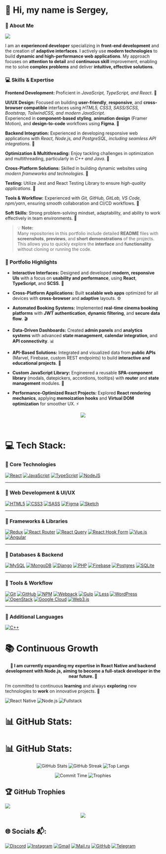 # 👋 Hi, my name is Sergey,<br>
### 🚀 About Me
<a href="https://figrac0.github.io/" target="_blank">
  <img src="https://img.shields.io/badge/🌐%20Portfolio-blue?style=for-the-badge" />
</a>

I am an **experienced developer** specializing in **front-end development** and the creation of **adaptive interfaces**. I actively use **modern technologies** to build **dynamic and high-performance web applications**. My approach focuses on **attention to detail** and **continuous skill** improvement, enabling me to solve **complex problems** and deliver **intuitive, effective solutions**.



### 💻 Skills & Expertise
**Frontend Development:** Proficient in _JavaScript, TypeScript, and React_. 📍

**UI/UX Design:** Focused on building **user-friendly**, **responsive**, and **cross-browser compatible** interfaces using _HTML5, CSS3, SASS/SCSS, Bootstrap, TailwindCSS, and modern JavaScript_.  
Experienced in **component-based styling**, **animation design** (Framer Motion), and **design-to-code** workflows using **Figma**. 📍

**Backend Integration:** Experienced in developing responsive web applications with _React, Node.js, and PostgreSQL, including seamless API integrations_. 📍

**Optimization & Multithreading:** Enjoy tackling challenges in optimization and multithreading, particularly in _C++ and Java_. 📍

**Cross-Platform Solutions:** Skilled in building dynamic websites using _modern frameworks and technologies_. 📍

**Testing:** Utilize Jest and React Testing Library to ensure _high-quality applications_. 📍

**Tools & Workflow:** Experienced with _Git, GitHub, GitLab, VS Code, npm/yarn_, ensuring smooth collaboration and CI/CD workflows. 📍

**Soft Skills:** Strong problem-solving mindset, adaptability, and ability to work effectively in team environments. 📍

> 💡 **Note:**  
> Many repositories in this portfolio include detailed **README** files with **screenshots**, **previews**, and **short demonstrations** of the projects.  
> This allows you to quickly explore the **interface** and **functionality** without cloning or running the code.

### 🌟 Portfolio Highlights

+ **Interactive Interfaces:** Designed and developed **modern, responsive UIs** with a focus on **usability and performance**, using **React**, **TypeScript**, and **SCSS**. 🧠

+ **Cross-Platform Applications:** Built **scalable web apps** optimized for all devices with **cross-browser** and **adaptive** layouts. ⚙️

+ **Automated Booking Systems:** Implemented **real-time cinema booking platforms** with **JWT authentication**, **dynamic filtering**, and **secure data flow**. 🎬

+ **Data-Driven Dashboards:** Created **admin panels** and **analytics systems** with advanced **state management**, **calendar integration**, and **API connectivity**. 📊

+ **API-Based Solutions:** Integrated and visualized data from **public APIs** (Marvel, Firebase, custom REST endpoints) to build **interactive and educational projects**. 🦸

+ **Custom JavaScript Library:** Engineered a reusable **SPA-component library** (modals, datepickers, accordions, tooltips) with **router** and **state management** modules. 🧩

+ **Performance-Optimized React Projects:** Explored **React rendering mechanics**, applying **memoization hooks** and **Virtual DOM optimization** for smoother UX. ⚡

<p align="center">
  <img src="https://media3.giphy.com/media/v1.Y2lkPTc5MGI3NjExdDU5NGE3Y2RqbWp6ZG9kczR0ZnN3ZjdnZXJ1NWpoMG1xanl4NnMwbSZlcD12MV9pbnRlcm5hbF9naWZfYnlfaWQmY3Q9Zw/tJDz8mPYyUJZ1Pg9fA/giphy.gif" />
</p><br>

# 💻 Tech Stack:

### 🔹 Core Technologies  
[![React](https://img.shields.io/badge/react-%2320232a.svg?style=for-the-badge&logo=react&logoColor=%2361DAFB)]() [![JavaScript](https://img.shields.io/badge/javascript-%23323330.svg?style=for-the-badge&logo=javascript&logoColor=%23F7DF1E)]() [![TypeScript](https://img.shields.io/badge/typescript-%23007ACC.svg?style=for-the-badge&logo=typescript&logoColor=white)]() [![NodeJS](https://img.shields.io/badge/node.js-6DA55F?style=for-the-badge&logo=node.js&logoColor=white)]() 

---

### 🔹 Web Development & UI/UX  
[![HTML5](https://img.shields.io/badge/html5-%23E34F26.svg?style=for-the-badge&logo=html5&logoColor=white)]() [![CSS3](https://img.shields.io/badge/css3-%231572B6.svg?style=for-the-badge&logo=css3&logoColor=white)]() [![SASS](https://img.shields.io/badge/SASS-hotpink.svg?style=for-the-badge&logo=SASS&logoColor=white)]() [![Figma](https://img.shields.io/badge/figma-%23F24E1E.svg?style=for-the-badge&logo=figma&logoColor=white)]() [![Sketch](https://img.shields.io/badge/Sketch-FFB387?style=for-the-badge&logo=sketch&logoColor=black)]()  

---

### 🔹 Frameworks & Libraries  
[![Redux](https://img.shields.io/badge/redux-%23593d88.svg?style=for-the-badge&logo=redux&logoColor=white)]() [![React Router](https://img.shields.io/badge/React_Router-CA4245?style=for-the-badge&logo=react-router&logoColor=white)]() [![React Query](https://img.shields.io/badge/-React%20Query-FF4154?style=for-the-badge&logo=react%20query&logoColor=white)]() [![React Hook Form](https://img.shields.io/badge/React%20Hook%20Form-%23EC5990.svg?style=for-the-badge&logo=reacthookform&logoColor=white)]() [![Vue.js](https://img.shields.io/badge/vue.js-%2335495e.svg?style=for-the-badge&logo=vuedotjs&logoColor=%234FC08D)]() [![Angular](https://img.shields.io/badge/angular-%23DD0031.svg?style=for-the-badge&logo=angular&logoColor=white)]() 

---

### 🔹 Databases & Backend  
[![MySQL](https://img.shields.io/badge/mysql-4479A1.svg?style=for-the-badge&logo=mysql&logoColor=white)]() [![MongoDB](https://img.shields.io/badge/MongoDB-%234ea94b.svg?style=for-the-badge&logo=mongodb&logoColor=white)]() [![Django](https://img.shields.io/badge/django-%23092E20.svg?style=for-the-badge&logo=django&logoColor=white)]() [![PHP](https://img.shields.io/badge/php-%23777BB4.svg?style=for-the-badge&logo=php&logoColor=white)]() [![Firebase](https://img.shields.io/badge/firebase-%23039BE5.svg?style=for-the-badge&logo=firebase)]() [![Postgres](https://img.shields.io/badge/postgres-%23316192.svg?style=for-the-badge&logo=postgresql&logoColor=white)]() [![SQLite](https://img.shields.io/badge/SQLite-003B57?style=for-the-badge&logo=sqlite&logoColor=white)]()

---

### 🔹 Tools & Workflow  
[![Git](https://img.shields.io/badge/git-%23F05033.svg?style=for-the-badge&logo=git&logoColor=white)]() [![GitHub](https://img.shields.io/badge/github-%23121011.svg?style=for-the-badge&logo=github&logoColor=white)]() [![NPM](https://img.shields.io/badge/NPM-%23CB3837.svg?style=for-the-badge&logo=npm&logoColor=white)]() [![Webpack](https://img.shields.io/badge/webpack-%238DD6F9.svg?style=for-the-badge&logo=webpack&logoColor=black)]() [![Gulp](https://img.shields.io/badge/GULP-%23CF4647.svg?style=for-the-badge&logo=gulp&logoColor=white)]() [![Less](https://img.shields.io/badge/less-2B4C80?style=for-the-badge&logo=less&logoColor=white)]() [![WordPress](https://img.shields.io/badge/WordPress-%23117AC9.svg?style=for-the-badge&logo=WordPress&logoColor=white)]() [![OpenStack](https://img.shields.io/badge/Openstack-%23f01742.svg?style=for-the-badge&logo=openstack&logoColor=white)]() [![Google Cloud](https://img.shields.io/badge/GoogleCloud-%234285F4.svg?style=for-the-badge&logo=google-cloud&logoColor=white)]() [![Web3.js](https://img.shields.io/badge/web3.js-F16822?style=for-the-badge&logo=web3.js&logoColor=white)]()  

---

### 🔹 Additional Languages  
[![C++](https://img.shields.io/badge/c++-%2300599C.svg?style=for-the-badge&logo=c%2B%2B&logoColor=white)]()  



# 📚 Continuous Growth 

<p align="center">
  <b>
    🚀 I am currently expanding my expertise in React Native and backend development with Node.js,  
    aiming to become a full-stack developer in the near future. 🌟
  </b>
</p>

I’m committed to continuous **learning** and always **exploring** new technologies to **work** on innovative projects. 🧮


![React Native](https://img.shields.io/badge/React%20Native-Expertise-blue?style=for-the-badge&logo=react)
![Node.js](https://img.shields.io/badge/Node.js-Backend-green?style=for-the-badge&logo=node.js)
![Fullstack](https://img.shields.io/badge/Future-Fullstack-orange?style=for-the-badge)

# 📊 GitHub Stats:


# 📊 GitHub Stats:

<p align="center">
  <img src="https://github-readme-stats.vercel.app/api?username=Figrac0&show_icons=true&theme=aura&hide_border=false&count_private=true" alt="GitHub Stats"/>
  <img src="https://streak-stats.demolab.com?user=Figrac0&theme=aura&hide_border=false" alt="GitHub Streak"/>
  <img src="https://github-readme-stats.vercel.app/api/top-langs/?username=Figrac0&theme=aura&hide_border=false&layout=compact" alt="Top Langs"/>
</p>

<p align="center">
  <img src="https://github-profile-summary-cards.vercel.app/api/cards/productive-time?username=Figrac0&theme=aura" alt="Commit Time"/>
  <img src="https://github-profile-trophy.vercel.app/?username=Figrac0&theme=gruvbox&margin-w=4" alt="Trophies"/>
</p>





## 🏆 GitHub Trophies
![](https://github-profile-trophy.vercel.app/?username=Figrac0&theme=gruvbox&no-frame=false&no-bg=false&margin-w=4)





<!-- Proudly created with GPRM ( https://gprm.itsvg.in ) -->
<p align="center">
  <img src="https://media4.giphy.com/media/v1.Y2lkPTc5MGI3NjExOWxqM3JocnBxMHl5Y3V5ZWFxZ2JldWdvZ2s0aGViZ3ZtbWExdnhmMyZlcD12MV9pbnRlcm5hbF9naWZfYnlfaWQmY3Q9Zw/WE59KFXbaf6tsAn2zW/giphy.gif" />
</p>

## 🌐 Socials 📬:
[![Discord](https://img.shields.io/badge/Discord-%237289DA.svg?logo=discord&logoColor=white)](https://discord.gg/.sabilin) 
[![Instagram](https://img.shields.io/badge/Instagram-%23E4405F.svg?logo=Instagram&logoColor=white)](https://instagram.com/fajllovt42) 
[![Gmail](https://img.shields.io/badge/Email-D14836?logo=gmail&logoColor=white)](mailto:serjjinius@gmail.com) 
[![Mail.ru](https://img.shields.io/badge/Mail.ru-005FF9?logo=mail.ru&logoColor=white)](mailto:serjjinius_sablin@mail.ru) 
[![GitHub](https://img.shields.io/badge/GitHub-100000?logo=github&logoColor=white)](https://github.com/Figrac0) 
[![Telegram](https://img.shields.io/badge/Telegram-2CA5E0?logo=telegram&logoColor=white)](https://t.me/fajllovt42)

